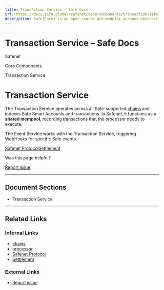 ```yaml
---
title: Transaction Service – Safe Docs
url: https://docs.safe.global/safenet/core-components/transaction-service
description: Safe{Core} is an open-source and modular account abstraction stack. Learn about its features and how to use it.
---
```


# Transaction Service – Safe Docs

Safenet

Core Components

Transaction Service

# Transaction Service

The Transaction Service operates across all Safe-supported [chains](/safenet/chains) and indexes Safe Smart Accounts and transactions.
In Safenet, it functions as a **shared mempool**, recording transactions that the [processor](/safenet/core-components/processor) needs to execute.

The Event Service works with the Transaction Service, triggering WebHooks for specific Safe events.

[Safenet Protocol](/safenet/core-components/safenet-protocol "Safenet Protocol")[Settlement](/safenet/concepts/settlement "Settlement")

Was this page helpful?

[Report issue](https://github.com/safe-global/safe-docs/issues/new?assignees=&labels=nextra-feedback&projects=&template=nextra-feedback.yml&title=%5BFeedback%5D+)

---

## Document Sections

- Transaction Service

---

## Related Links

### Internal Links

- [chains](https://docs.safe.global/safenet/chains)
- [processor](https://docs.safe.global/safenet/core-components/processor)
- [Safenet Protocol](https://docs.safe.global/safenet/core-components/safenet-protocol)
- [Settlement](https://docs.safe.global/safenet/concepts/settlement)

### External Links

- [Report issue](https://github.com/safe-global/safe-docs/issues/new?assignees=&labels=nextra-feedback&projects=&template=nextra-feedback.yml&title=%5BFeedback%5D+)
